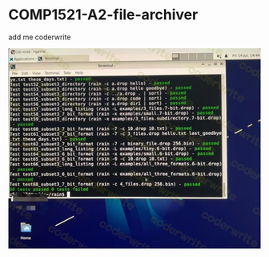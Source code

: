 # COMP1521-A2-file-archiver

add me 
coderwrite

![](https://github.com/coder-write/COMP1521-A2-file-archiver/blob/main/COMP1521-23T2-A2-filerain.jpg)
